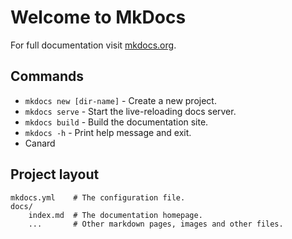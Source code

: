 # Welcome to MkDocs

For full documentation visit [mkdocs.org](https://www.mkdocs.org).

## Commands

* `mkdocs new [dir-name]` - Create a new project.
* `mkdocs serve` - Start the live-reloading docs server.
* `mkdocs build` - Build the documentation site.
* `mkdocs -h` - Print help message and exit.
* Canard

## Project layout

    mkdocs.yml    # The configuration file.
    docs/
        index.md  # The documentation homepage.
        ...       # Other markdown pages, images and other files.
